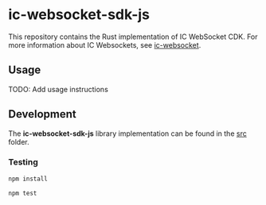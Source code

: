 # ic-websocket-sdk-js

This repository contains the Rust implementation of IC WebSocket CDK. For more information about IC Websockets, see [ic-websocket](https://github.com/omnia-network/ic-websocket).

## Usage

TODO: Add usage instructions

## Development

The **ic-websocket-sdk-js** library implementation can be found in the [src](./src/) folder.

### Testing

```bash
npm install

npm test
```
